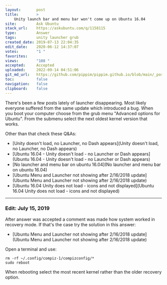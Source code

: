```yaml
---
layout:       post
title:        >
    Unity launch bar and menu bar won't come up on Ubuntu 16.04
site:         Ask Ubuntu
stack_url:    https://askubuntu.com/q/1158115
type:         Answer
tags:         unity launcher grub
created_date: 2019-07-13 22:04:35
edit_date:    2020-06-12 14:37:07
votes:        "1 "
favorites:    
views:        "108 "
accepted:     Accepted
uploaded:     2022-09-14 04:51:06
git_md_url:   https://github.com/pippim/pippim.github.io/blob/main/_posts/2019/2019-07-13-Unity-launch-bar-and-menu-bar-won_t-come-up-on-Ubuntu-16.04.md
toc:          false
navigation:   false
clipboard:    false
---
```


There's been a few posts lately of launcher disappearing. Most likely everyone suffered from the same update which introduced a bug. When you boot your computer choose from the grub menu "Advanced options for Ubuntu". From the submenu select the next oldest kernel version that works.

Other than that check these Q&As:

- [Unity doesn&#39;t load, no Launcher, no Dash appears](Unity doesn&#39;t load, no Launcher, no Dash appears)
- [Ubuntu 16.04 - Unity doesn&#39;t load - no Launcher or Dash appears](Ubuntu 16.04 - Unity doesn&#39;t load - no Launcher or Dash appears)
- [No launcher and menu bar on ubuntu 16.04](No launcher and menu bar on ubuntu 16.04)
- [Ubuntu Menu and Launcher not showing after 2/16/2018 update](Ubuntu Menu and Launcher not showing after 2/16/2018 update)
- [Ubuntu 16.04 Unity does not load - icons and not displayed](Ubuntu 16.04 Unity does not load - icons and not displayed)


----------


### Edit: July 15, 2019

After answer was accepted a comment was made how system worked in recovery mode. If that's the case try the solution in this answer:

- [Ubuntu Menu and Launcher not showing after 2/16/2018 update](Ubuntu Menu and Launcher not showing after 2/16/2018 update)

Open a terminal and use:

``` 
rm -rf ~/.config/compiz-1/compizconfig/*
sudo reboot
```

When rebooting select the most recent kernel rather than the older recovery option.

